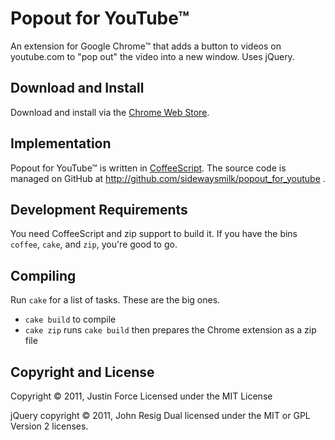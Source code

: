 Popout for YouTube™
===================

An extension for Google Chrome™ that adds a button to videos on youtube.com to
"pop out" the video into a new window. Uses jQuery.

Download and Install
--------------------

Download and install via the [Chrome Web
Store](https://chrome.google.com/webstore/detail/pofekaindcmmojfnfgbpklepkjfilcep).

Implementation
--------------

Popout for YouTube™ is written in [CoffeeScript](http://coffeescript.org). The
source code is managed on GitHub at
http://github.com/sidewaysmilk/popout_for_youtube .

Development Requirements
------------------------

You need CoffeeScript and zip support to build it. If you have the bins
`coffee`, `cake`, and `zip`, you're good to go.

Compiling
---------

Run `cake` for a list of tasks. These are the big ones.

* `cake build` to compile
* `cake zip` runs `cake build` then prepares the Chrome extension as a zip file

Copyright and License
---------------------

Copyright © 2011, Justin Force
Licensed under the MIT License

jQuery copyright © 2011, John Resig
Dual licensed under the MIT or GPL Version 2 licenses.
